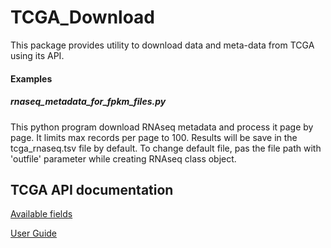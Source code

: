 # TCGA_Download

This package provides utility to download data and meta-data from TCGA using its API.

#### Examples

##### rnaseq_metadata_for_fpkm_files.py

This python program download RNAseq metadata and process it page by page.
It limits max records per page to 100.
Results will be save in the tcga_rnaseq.tsv file by default.
To change default file, pas the file path with 'outfile' parameter while creating RNAseq class object.


## TCGA API documentation 

[Available fields](https://docs.gdc.cancer.gov/API/Users_Guide/Appendix_A_Available_Fields/)

[User Guide](https://docs.gdc.cancer.gov/API/Users_Guide/Search_and_Retrieval/)
